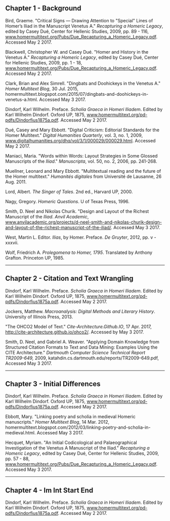 ## Chapter 1 - Background

Bird, Graeme. "Critical Signs — Drawing Attention to "Special" Lines of Homer’s Iliad in the Manuscript Venetus A." *Recapturing a Homeric Legacy*, edited by Casey Dué, Center for Hellenic Studies, 2009, pp. 89 - 116,
www.homermultitext.org/Pubs/Due_Recapturing_a_Homeric_Legacy.pdf. Accessed May 2 2017.

Blackwell, Christopher W. and Casey Dué. "Homer and History in the Venetus A." *Recapturing a Homeric Legacy*, edited by Casey Dué, Center for Hellenic Studies, 2009, pp. 1 - 18, www.homermultitext.org/Pubs/Due_Recapturing_a_Homeric_Legacy.pdf. Accessed May 2 2017.

Clark, Brian and Alex Simrell. "Dingbats and Doohickeys in the Venetus A." *Homer Multitext Blog*, 30 Jul. 2015, homermultitext.blogspot.com/2015/07/dingbats-and-doohickeys-in-venetus-a.html. Accessed May 3 2017.

Dindorf, Karl Wilhelm. Preface. *Scholia Graeca in Homeri Iliadem*. Edited by Karl Wilhelm Dindorf. Oxford UP, 1875, www.homermultitext.org/pd-pdfs/Dindorfius1875a.pdf. Accessed May 2 2017.

Dué, Casey and Mary Ebbott. "Digital Criticism: Editorial Standards for the Homer Multitext." *Digital Humanities Quarterly*, vol. 3, no. 1, 2009, www.digitalhumanities.org/dhq/vol/3/1/000029/000029.html. Accessed May 2 2017.

Maniaci, Maria. "Words within Words: Layout Strategies in Some Glossed Manuscripts of the *Iliad*." *Manuscripta*, vol. 50, no. 2, 2006, pp. 241-268.

Muellner, Leonard and Mary Ebbott. "Multitextual reading and the future of the Homer multitext." *Humanités digitales* from Université de Lausanne, 26 Aug. 2011.

Lord, Albert. *The Singer of Tales*. 2nd ed., Harvard UP, 2000. 

Nagy, Gregory. *Homeric Questions*. U of Texas Press, 1996.

Smith, D. Neel and Nikolas Churik. "Design and Layout of the Richest Manuscript of the *Iliad*. *Anvil Academic*, www.anvilacademic.org/projects/d-neel-smith-and-nikolas-churik-design-and-layout-of-the-richest-manuscript-of-the-iliad/. Accessed May 3 2017.

West, Martin L. Editor. *Ilias*, by Homer. Preface. *De Gruyter*, 2012, pp. v - xxxvii.

Wolf, Friedrich A. *Prolegomena to Homer, 1795*. Translated by Anthony Grafton. Princeton UP, 1985.

---

## Chapter 2 - Citation and Text Wrangling

Dindorf, Karl Wilhelm. Preface. *Scholia Graeca in Homeri Iliadem*. Edited by Karl Wilhelm Dindorf. Oxford UP, 1875, www.homermultitext.org/pd-pdfs/Dindorfius1875a.pdf. Accessed May 2 2017.

Jockers, Matthew. *Macroanalysis: Digital Methods and Literary History*. University of Illinois Press, 2013.

"The OHCO2 Model of Text." *Cite-Architecture.Github.IO*, 17 Apr. 2017, http://cite-architecture.github.io/ohco2/. Accessed by May 3 2017.

Smith, D. Neel, and Gabriel A. Weaver. "Applying Domain Knowledge from Structured Citation Formats to Text and Data Mining: Examples Using the CITE Architecture." *Dartmouth Computer Science Technical Report TR2009-649,* 2009, katahdin.cs.dartmouth.edu/reports/TR2009-649.pdf, Accessed May 3 2017.

---

## Chapter 3 - Initial Differences

Dindorf, Karl Wilhelm. Preface. *Scholia Graeca in Homeri Iliadem*. Edited by Karl Wilhelm Dindorf. Oxford UP, 1875, www.homermultitext.org/pd-pdfs/Dindorfius1875a.pdf. Accessed May 2 2017.

Ebbott, Mary. "Linking poetry and scholia in medieval Homeric manuscripts." *Homer Multitext Blog*, 14 Mar. 2012, homermultitext.blogspot.com/2012/03/linking-poetry-and-scholia-in-medieval.html. Accessed May 3 2017.

Hecquet, Myriam. "An Initial Codicological and Palaeographical Investigation of the Venetus A Manuscript of the Iliad." *Recapturing a Homeric Legacy*, edited by Casey Dué, Center for Hellenic Studies, 2009, pp. 57 - 88, www.homermultitext.org/Pubs/Due_Recapturing_a_Homeric_Legacy.pdf. Accessed May 3 2017.

---

## Chapter 4 - Im Int Start End

Dindorf, Karl Wilhelm. Preface. *Scholia Graeca in Homeri Iliadem*. Edited by Karl Wilhelm Dindorf. Oxford UP, 1875, www.homermultitext.org/pd-pdfs/Dindorfius1875a.pdf. Accessed May 2 2017.
